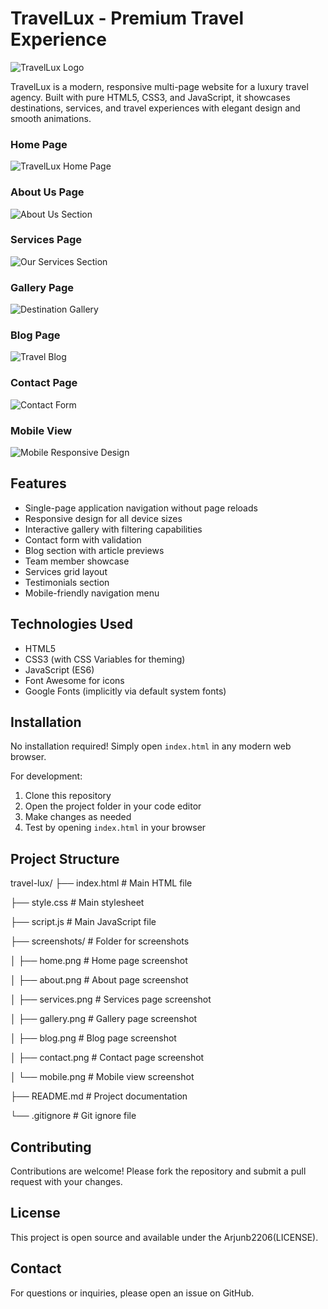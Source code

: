 # TravelLux - Premium Travel Experience

![TravelLux Logo](https://via.placeholder.com/150x50?text=TravelLux)

TravelLux is a modern, responsive multi-page website for a luxury travel agency. Built with pure HTML5, CSS3, and JavaScript, it showcases destinations, services, and travel experiences with elegant design and smooth animations.

### Home Page
![TravelLux Home Page](./screenshots/home.png)

### About Us Page
![About Us Section](./screenshots/about.png)

### Services Page
![Our Services Section](./screenshots/services.png)

### Gallery Page
![Destination Gallery](./screenshots/gallery.png)

### Blog Page
![Travel Blog](./screenshots/blog.png)

### Contact Page
![Contact Form](./screenshots/contact.png)

### Mobile View
![Mobile Responsive Design](./screenshots/mobile.png)

## Features

- Single-page application navigation without page reloads
- Responsive design for all device sizes
- Interactive gallery with filtering capabilities
- Contact form with validation
- Blog section with article previews
- Team member showcase
- Services grid layout
- Testimonials section
- Mobile-friendly navigation menu

## Technologies Used

- HTML5
- CSS3 (with CSS Variables for theming)
- JavaScript (ES6)
- Font Awesome for icons
- Google Fonts (implicitly via default system fonts)


## Installation

No installation required! Simply open `index.html` in any modern web browser.

For development:
1. Clone this repository
2. Open the project folder in your code editor
3. Make changes as needed
4. Test by opening `index.html` in your browser

## Project Structure
travel-lux/
├── index.html # Main HTML file

├── style.css # Main stylesheet

├── script.js # Main JavaScript file

├── screenshots/ # Folder for screenshots

│ ├── home.png # Home page screenshot

│ ├── about.png # About page screenshot

│ ├── services.png # Services page screenshot

│ ├── gallery.png # Gallery page screenshot

│ ├── blog.png # Blog page screenshot

│ ├── contact.png # Contact page screenshot

│ └── mobile.png # Mobile view screenshot

├── README.md # Project documentation

└── .gitignore # Git ignore file


## Contributing

Contributions are welcome! Please fork the repository and submit a pull request with your changes.

## License

This project is open source and available under the Arjunb2206(LICENSE).

## Contact

For questions or inquiries, please open an issue on GitHub.
